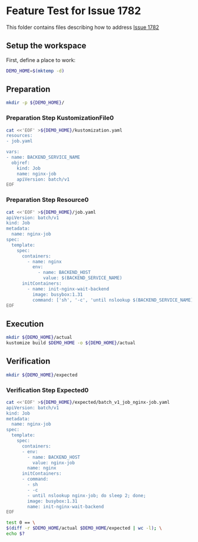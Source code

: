 # Feature Test for Issue 1782


This folder contains files describing how to address [Issue 1782](https://github.com/kubernetes-sigs/kustomize/issues/1782)

## Setup the workspace

First, define a place to work:

<!-- @makeWorkplace @test -->
```bash
DEMO_HOME=$(mktemp -d)
```

## Preparation

<!-- @makeDirectories @test -->
```bash
mkdir -p ${DEMO_HOME}/
```

### Preparation Step KustomizationFile0

<!-- @createKustomizationFile0 @test -->
```bash
cat <<'EOF' >${DEMO_HOME}/kustomization.yaml
resources:
- job.yaml

vars:
- name: BACKEND_SERVICE_NAME
  objref:
    kind: Job
    name: nginx-job
    apiVersion: batch/v1
EOF
```


### Preparation Step Resource0

<!-- @createResource0 @test -->
```bash
cat <<'EOF' >${DEMO_HOME}/job.yaml
apiVersion: batch/v1
kind: Job
metadata:
  name: nginx-job
spec:
  template:
    spec:
      containers:
        - name: nginx
          env:
            - name: BACKEND_HOST
              value: $(BACKEND_SERVICE_NAME)
      initContainers:
        - name: init-nginx-wait-backend
          image: busybox:1.31
          command: ['sh', '-c', 'until nslookup $(BACKEND_SERVICE_NAME); do sleep 2; done;']
EOF
```

## Execution

<!-- @build @test -->
```bash
mkdir ${DEMO_HOME}/actual
kustomize build $DEMO_HOME -o ${DEMO_HOME}/actual
```

## Verification

<!-- @createExpectedDir @test -->
```bash
mkdir ${DEMO_HOME}/expected
```


### Verification Step Expected0

<!-- @createExpected0 @test -->
```bash
cat <<'EOF' >${DEMO_HOME}/expected/batch_v1_job_nginx-job.yaml
apiVersion: batch/v1
kind: Job
metadata:
  name: nginx-job
spec:
  template:
    spec:
      containers:
      - env:
        - name: BACKEND_HOST
          value: nginx-job
        name: nginx
      initContainers:
      - command:
        - sh
        - -c
        - until nslookup nginx-job; do sleep 2; done;
        image: busybox:1.31
        name: init-nginx-wait-backend
EOF
```


<!-- @compareActualToExpected @test -->
```bash
test 0 == \
$(diff -r $DEMO_HOME/actual $DEMO_HOME/expected | wc -l); \
echo $?
```

